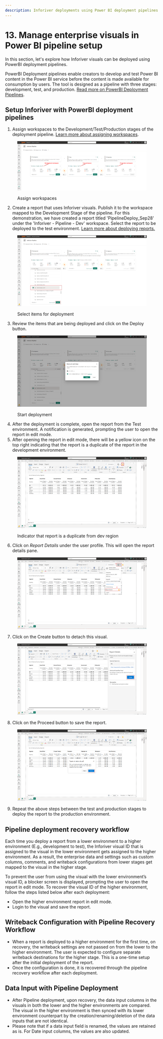 ```yaml
---
description: Inforiver deployments using Power BI deployment pipelines
---
```


# 13. Manage enterprise visuals in Power BI pipeline setup

In this section, let's explore how Inforiver visuals can be deployed using PowerBI deployment pipelines.

PowerBI Deployment pipelines enable creators to develop and test Power BI content in the Power BI service before the content is made available for consumption by users. The tool is designed as a pipeline with three stages: development, test, and production. [Read more on PowerBI Deployment Pipelines](https://nam12.safelinks.protection.outlook.com/?url=https%3A%2F%2Flearn.microsoft.com%2Fen-us%2Ffabric%2Fcicd%2Fdeployment-pipelines%2Fintro-to-deployment-pipelines\&data=05%7C01%7CDeepthyD%40lumel.com%7Ca87a79fb0b12450c528508dbc0b0a156%7C9f84ee4bbee342f7b84ce57e5e92f105%7C0%7C0%7C638315637090593779%7CUnknown%7CTWFpbGZsb3d8eyJWIjoiMC4wLjAwMDAiLCJQIjoiV2luMzIiLCJBTiI6Ik1haWwiLCJXVCI6Mn0%3D%7C3000%7C%7C%7C\&sdata=tVBVdrJJ4Zlr4nx%2FV%2FFPPTwvnSB48LD%2BroaOexysB7k%3D\&reserved=0).&#x20;

## Setup Inforiver with PowerBI deployment pipelines

1. Assign workspaces to the Development/Test/Production stages of the deployment pipeline. [Learn more about assigning workspaces](https://learn.microsoft.com/en-us/fabric/cicd/deployment-pipelines/assign-pipeline).&#x20;

<figure><img src="../.gitbook/assets/image (10).png" alt=""><figcaption><p>Assign workspaces</p></figcaption></figure>

2. Create a report that uses Inforiver visuals. Publish it to the workspace mapped to the Development Stage of the pipeline. For this demonstration, we have created a report titled 'PipelineDeploy\_Sep28' under the 'Inforiver - Pipeline - Dev' workspace. Select the report to be deployed to the test environment. [Learn more about deploying reports.](https://learn.microsoft.com/en-us/fabric/cicd/deployment-pipelines/deploy-content)

<figure><img src="../.gitbook/assets/image (11).png" alt=""><figcaption><p>Select items for deployment</p></figcaption></figure>

3. Review the items that are being deployed and click on the Deploy button.

<figure><img src="../.gitbook/assets/image (12).png" alt=""><figcaption><p>Start deployment</p></figcaption></figure>

4. After the deployment is complete, open the report from the Test environment. A notification is generated, prompting the user to open the report in edit mode.&#x20;
5. After opening the report in edit mode, there will be a yellow icon on the top right indicating that the report is a duplicate of the report in the development environment.

<figure><img src="../.gitbook/assets/image (13).png" alt=""><figcaption><p>Indicator that report is a duplicate from dev region</p></figcaption></figure>

6. Click on _Report Details_ under the user profile. This will open the report details pane.

<figure><img src="../.gitbook/assets/image (14).png" alt=""><figcaption></figcaption></figure>

7. Click on the Create button to detach this visual.

<figure><img src="../.gitbook/assets/image (15).png" alt=""><figcaption></figcaption></figure>

8. Click on the Proceed button to save the report.

<figure><img src="../.gitbook/assets/image (16).png" alt=""><figcaption></figcaption></figure>

9. Repeat the above steps between the test and production stages to deploy the report to the production environment.

## **Pipeline deployment recovery workflow**

Each time you deploy a report from a lower environment to a higher environment (E.g., development to test), the Inforiver visual ID that is assigned to the visual in the lower environment gets assigned to the higher environment. As a result, the enterprise data and settings such as custom columns, comments, and writeback configurations from lower stages get mapped to the visual in the higher stage.

To prevent the user from using the visual with the lower environment’s visual ID, a blocker screen is displayed, prompting the user to open the report in edit mode. To recover the visual ID of the higher environment, follow the steps listed below after each deployment:

* Open the higher environment report in edit mode.
* Login to the visual and save the report.

## Writeback Configuration with Pipeline Recovery Workflow

* When a report is deployed to a higher environment for the first time, on recovery, the writeback settings are not passed on from the lower to the higher environment. The user is expected to configure separate writeback destinations for the higher stage. This is a one-time setup after the initial deployment of the report.
* Once the configuration is done, it is recovered through the pipeline recovery workflow after each deployment.

## Data Input with Pipeline Deployment

* After Pipeline deployment, upon recovery, the data input columns in the visuals in both the lower and the higher environments are compared. The visual in the higher environment is then synced with its lower environment counterpart by the creation/renaming/deletion of the data inputs that are not identical.
* Please note that if a data input field is renamed, the values are retained as is. For Date input columns, the values are also updated.
